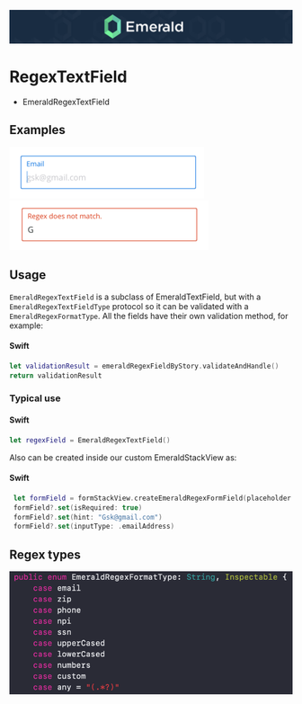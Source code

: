 <p align="center"><img src="/Resources/Images/Header.png" /></p>

# RegexTextField
<ul class="icon-list">
  <li class="icon-list-item icon-list-item--spec">EmeraldRegexTextField</li>
</ul>

## Examples
<img src="/Resources/Images/EmeraldRegexTextField.png" />
<img src="/Resources/Images/EmeraldRegexTextFieldError.png" />

## Usage

`EmeraldRegexTextField` is a subclass of EmeraldTextField, but with a `EmeraldRegexTextFieldType` protocol so it can be validated with a `EmeraldRegexFormatType`. All the fields have their own validation method, for example:

#### Swift
```swift
let validationResult = emeraldRegexFieldByStory.validateAndHandle()
return validationResult
```
### Typical use

#### Swift
```swift
let regexField = EmeraldRegexTextField()
```

Also can be created inside our custom EmeraldStackView as:

#### Swift
```swift
 let formField = formStackView.createEmeraldRegexFormField(placeholder: "Email")
 formField?.set(isRequired: true)
 formField?.set(hint: "Gsk@gmail.com")
 formField?.set(inputType: .emailAddress)
```

## Regex types
<img src="/Resources/Images/FieldRegex.png" />
